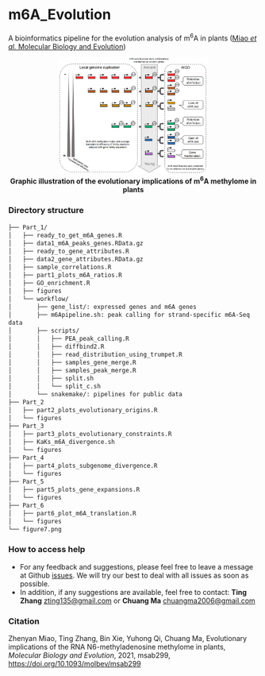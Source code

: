 # m6A_Evolution
A bioinformatics pipeline for the evolution analysis of m<sup>6</sup>A in plants ([Miao *et al.* Molecular Biology and Evolution](https://academic.oup.com/mbe/advance-article/doi/10.1093/molbev/msab299/6388042?searchresult=1))

<div align="center"><img src="figure7.png" width = "60%" alt="" /></div>

<div align="center"><b>Graphic illustration of the evolutionary implications of m<sup>6</sup>A methylome in plants</b></div>

### Directory structure

```
├── Part_1/
│   ├── ready_to_get_m6A_genes.R
│   ├── data1_m6A_peaks_genes.RData.gz
│   ├── ready_to_gene_attributes.R
│   ├── data2_gene_attributes.RData.gz
│   ├── sample_correlations.R
│   ├── part1_plots_m6A_ratios.R
│   ├── GO_enrichment.R
│   ├── figures
│   └── workflow/
│       ├── gene_list/: expressed genes and m6A genes
│       ├── m6Apipeline.sh: peak calling for strand-specific m6A-Seq data
│       ├── scripts/
│       │   ├── PEA_peak_calling.R
│       │   ├── diffbind2.R
│       │   ├── read_distribution_using_trumpet.R
│       │   ├── samples_gene_merge.R
│       │   ├── samples_peak_merge.R
│       │   ├── split.sh
│       │   └── split_c.sh
│       └── snakemake/: pipelines for public data
├── Part_2
│   ├── part2_plots_evolutionary_origins.R
│   └── figures
├── Part_3
│   ├── part3_plots_evolutionary_constraints.R
│   ├── KaKs_m6A_divergence.sh
│   └── figures
├── Part_4
│   ├── part4_plots_subgenome_divergence.R
│   └── figures
├── Part_5
│   ├── part5_plots_gene_expansions.R
│   └── figures
├── Part_6
│   ├── part6_plot_m6A_translation.R
│   └── figures
└── figure7.png
```

### How to access help

- For any feedback and suggestions, please feel free to leave a message at Github [issues](https://github.com/cma2015/m6A_Evolution/issues). We will try our best to deal with all issues as soon as possible.
- In addition, if any suggestions are available, feel free to contact: **Ting Zhang** [zting135@gmail.com](mailto:zting135@gmail.com) or **Chuang Ma** [chuangma2006@gmail.com](mailto:chuangma2006@gmail.com)

### Citation

Zhenyan Miao, Ting Zhang, Bin Xie, Yuhong Qi, Chuang Ma, Evolutionary implications of the RNA N6-methyladenosine methylome in plants, *Molecular Biology and Evolution*, 2021, msab299, https://doi.org/10.1093/molbev/msab299

